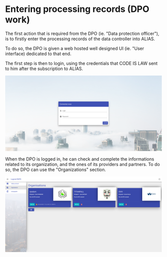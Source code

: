 # Entering processing records (DPO work)

The first action that is required from the DPO (ie. "Data protection officer"), is to firstly enter the processing records of the data controller into ALIAS.

To do so, the DPO is given a web hosted well designed UI (ie. "User interface) dedicated to that end. 

The first step is then to login, using the credentials that CODE IS LAW sent to him after the subscription to ALIAS.

![Login](./assets/images/login-page.png)

When the DPO is logged in, he can check and complete the informations related to its organization, and the ones of its providers and partners. To do so, the DPO can use the "Organizations" section.

![Organization](./assets/images/organizations-page.png)
